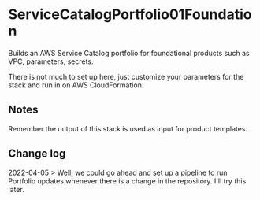# ServiceCatalogPortfolio01Foundation
Builds an AWS Service Catalog portfolio for foundational products such as VPC, parameters, secrets.

There is not much to set up here, just customize your parameters for the stack and run in on AWS CloudFormation.

## Notes

Remember the output of this stack is used as input for product templates.

## Change log
2022-04-05 > Well, we could go ahead and set up a pipeline to run Portfolio updates whenever there is a change in the repository. I'll try this later.
